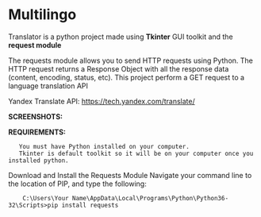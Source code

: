 # Multilingo
Translator is a python project made using **Tkinter** GUI toolkit  and the **request module** 

The requests module allows you to send HTTP requests using Python.
The HTTP request returns a Response Object with all the response data (content, encoding, status, etc).
This project perform a GET request to a language translation API


Yandex Translate API: https://tech.yandex.com/translate/

**SCREENSHOTS:**



**REQUIREMENTS:**


       You must have Python installed on your computer.
       Tkinter is default toolkit so it will be on your computer once you installed python.  
       
       
Download and Install the Requests Module
Navigate your command line to the location of PIP, and type the following:

        C:\Users\Your Name\AppData\Local\Programs\Python\Python36-32\Scripts>pip install requests
